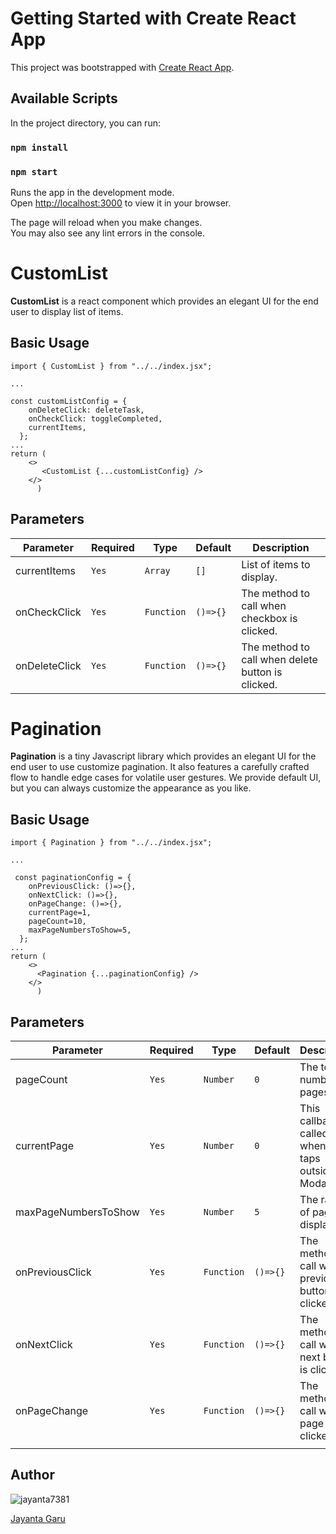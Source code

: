 # Getting Started with Create React App

This project was bootstrapped with [Create React App](https://github.com/facebook/create-react-app).

## Available Scripts

In the project directory, you can run:

### `npm install`

### `npm start`

Runs the app in the development mode.\
Open [http://localhost:3000](http://localhost:3000) to view it in your browser.

The page will reload when you make changes.\
You may also see any lint errors in the console.

# CustomList

**CustomList** is a react component which provides an elegant UI for the end user to display list of items.

## Basic Usage

```
import { CustomList } from "../../index.jsx";

...

const customListConfig = {
    onDeleteClick: deleteTask,
    onCheckClick: toggleCompleted,
    currentItems,
  };
...
return (
    <>
       <CustomList {...customListConfig} />
    </>
      )
```

## Parameters

| Parameter     | Required | Type       | Default  | Description                                       |
| ------------- | -------- | ---------- | -------- | ------------------------------------------------- |
| currentItems  | `Yes`    | `Array`    | `[]`     | List of items to display.                         |
| onCheckClick  | `Yes`    | `Function` | `()=>{}` | The method to call when checkbox is clicked.      |
| onDeleteClick | `Yes`    | `Function` | `()=>{}` | The method to call when delete button is clicked. |

# Pagination

**Pagination** is a tiny Javascript library which provides an elegant UI for the end user to use customize pagination. It also features a carefully crafted flow to handle edge cases for volatile user gestures. We provide default UI, but you can always customize the appearance as you like.

## Basic Usage

```
import { Pagination } from "../../index.jsx";

...

 const paginationConfig = {
    onPreviousClick: ()=>{},
    onNextClick: ()=>{},
    onPageChange: ()=>{},
    currentPage=1,
    pageCount=10,
    maxPageNumbersToShow=5,
  };
...
return (
    <>
      <Pagination {...paginationConfig} />
    </>
      )
```

## Parameters

| Parameter            | Required | Type       | Default  | Description                                                |
| -------------------- | -------- | ---------- | -------- | ---------------------------------------------------------- |
| pageCount            | `Yes`    | `Number`   | `0`      | The total number of pages.                                 |
| currentPage          | `Yes`    | `Number`   | `0`      | This callback is called when user taps outside of a Modal. |
| maxPageNumbersToShow | `Yes`    | `Number`   | `5`      | The range of pages displayed.                              |
| onPreviousClick      | `Yes`    | `Function` | `()=>{}` | The method to call when previous button is clicked.        |
| onNextClick          | `Yes`    | `Function` | `()=>{}` | The method to call when next button is clicked.            |
| onPageChange         | `Yes`    | `Function` | `()=>{}` | The method to call when a page is clicked.                 |
|                      |

## Author

![jayanta7381](https://www.npmjs.com/npm-avatar/eyJhbGciOiJIUzI1NiIsInR5cCI6IkpXVCJ9.eyJhdmF0YXJVUkwiOiJodHRwczovL3MuZ3JhdmF0YXIuY29tL2F2YXRhci81ZWZhZGY0MjdjNzliM2YxZDY0ODcxNzI0NjI2NWQzNz9zaXplPTEwMCZkZWZhdWx0PXJldHJvIn0.Ujb96nLBkk2Z0K5NilEVjWj-0Kpa6NTFeIV8c5Ip-mQ)

[Jayanta Garu](https://github.com/jayanta-hub)
